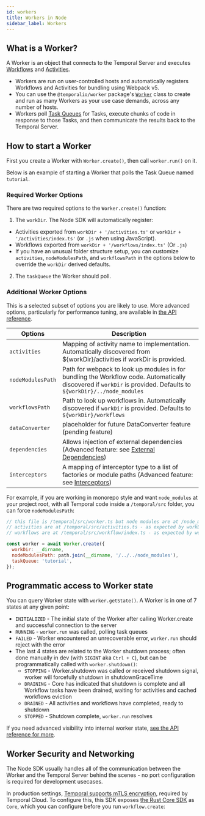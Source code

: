 ```yaml
---
id: workers
title: Workers in Node
sidebar_label: Workers
---
```


## What is a Worker?

A Worker is an object that connects to the Temporal Server and executes [Workflows](/docs/node/workflows) and [Activities](/docs/node/activities).

- Workers are run on user-controlled hosts and automatically registers Workflows and Activities for bundling using Webpack v5.
- You can use the `@temporalio/worker` package's [`Worker`](https://nodejs.temporal.io/api/classes/worker.Worker) class to create and run as many Workers as your use case demands, across any number of hosts.
- Workers poll [Task Queues](/docs/node/task-queues) for Tasks, execute chunks of code in response to those Tasks, and then communicate the results back to the Temporal Server.

## How to start a Worker

First you create a Worker with `Worker.create()`, then call `worker.run()` on it.

Below is an example of starting a Worker that polls the Task Queue named `tutorial`.

<!--SNIPSTART nodejs-hello-worker {"enable_source_link": false}-->
<!--SNIPEND-->

### Required Worker Options

There are two required options to the `Worker.create()` function:

1. The `workDir`. The Node SDK will automatically register:

- Activities exported from `workDir + '/activities.ts'` or `workDir + '/activities/index.ts'` (or `.js` when using JavaScript).
- Workflows exported from `workDir + '/workflows/index.ts'` (Or `.js`)
- If you have an unusual folder structure setup, you can customize `activities`, `nodeModulesPath`, and `workflowsPath` in the options below to override the `workDir` derived defaults.

2. The `taskQueue` the Worker should poll.

### Additional Worker Options

This is a selected subset of options you are likely to use. More advanced options, particularly for performance tuning, are available in [the API reference](https://nodejs.temporal.io/api/classes/worker.Worker).

| Options           | Description                                                                                                                                                        |
| ----------------- | ------------------------------------------------------------------------------------------------------------------------------------------------------------------ |
| `activities`      | Mapping of activity name to implementation. Automatically discovered from ${workDir}/activities if workDir is provided.                                            |
| `nodeModulesPath` | Path for webpack to look up modules in for bundling the Workflow code. Automatically discovered if `workDir` is provided. Defaults to `${workDir}/../node_modules` |
| `workflowsPath`   | Path to look up workflows in. Automatically discovered if `workDir` is provided. Defaults to `${workDir}/workflows`                                                |
| `dataConverter`   | placeholder for future DataConverter feature (pending feature)                                                                                                     |
| `dependencies`    | Allows injection of external dependencies (Advanced feature: see [External Dependencies](/docs/node/external-dependencies))                                        |
| `interceptors`    | A mapping of interceptor type to a list of factories or module paths (Advanced feature: see [Interceptors](/docs/node/interceptors))                               |

For example, if you are working in monorepo style and want `node_modules` at your project root, with all Temporal code inside a `/temporal/src` folder, you can force `nodeModulesPath`:

```js
// this file is /temporal/src/worker.ts but node modules are at /node_modules
// activities are at /temporal/src/activities.ts - as expected by workDir, no override needed
// workflows are at /temporal/src/workflow/index.ts - as expected by workDir, no override needed

const worker = await Worker.create({
  workDir: __dirname,
  nodeModulesPath: path.join(__dirname, '/../../node_modules'),
  taskQueue: 'tutorial',
});
```

## Programmatic access to Worker state

You can query Worker state with `worker.getState()`. A Worker is in one of 7 states at any given point:

- `INITIALIZED` - The initial state of the Worker after calling Worker.create and successful connection to the server
- `RUNNING` - `worker.run` was called, polling task queues
- `FAILED` - Worker encountered an unrecoverable error, `worker.run` should reject with the error
- The last 4 states are related to the Worker shutdown process; often done manually in dev (with `SIGINT` aka `Ctrl + C`), but can be programmatically called with `worker.shutdown()`:
  - `STOPPING` - Worker.shutdown was called or received shutdown signal, worker will forcefully shutdown in shutdownGraceTime
  - `DRAINING` - Core has indicated that shutdown is complete and all Workflow tasks have been drained, waiting for activities and cached workflows eviction
  - `DRAINED` - All activities and workflows have completed, ready to shutdown
  - `STOPPED` - Shutdown complete, `worker.run` resolves

If you need advanced visibility into internal worker state, [see the API reference for more](https://nodejs.temporal.io/api/classes/worker.Worker).

## Worker Security and Networking

The Node SDK usually handles all of the communication between the Worker and the Temporal Server behind the scenes - no port configuration is required for development usecases.

In production settings, [Temporal supports mTLS encryption](/docs/server/security), required by Temporal Cloud.
To configure this, this SDK exposes [the Rust Core SDK](https://github.com/temporalio/sdk-core) as `Core`, which you can configure before you run `workflow.create`:

<!--SNIPSTART nodejs-hello-mtls-->
<!--SNIPEND-->
